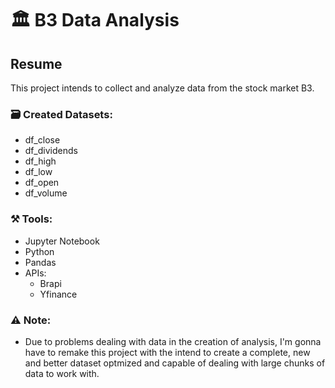 <h1>🏛️ B3 Data Analysis</h1>
<h2>Resume</h2>
<p>This project intends to collect and analyze data from the stock market B3.</p>

<h3>🗃️ Created Datasets:</h3>
<ul>
  <li>df_close</li>
  <li>df_dividends</li>
  <li>df_high</li>
  <li>df_low</li>
  <li>df_open</li>
  <li>df_volume</li>
</ul>
<h3>⚒️ Tools:</h3>
<ul>
  <li>Jupyter Notebook</li>
  <li>Python</li>
  <li>Pandas</li>
  <li>APIs:
    <ul>
      <li>Brapi</li>
      <li>Yfinance</li>
    </ul>
  </li>
</ul>

<h3>⚠️ Note:</h3>
<ul>
  <li>Due to problems dealing with data in the creation of analysis, I'm gonna have to remake this project with the intend to create a complete, new and better dataset optmized and capable of dealing with large chunks of data to work with.</li>
</ul>


